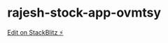# rajesh-stock-app-ovmtsy

[Edit on StackBlitz ⚡️](https://stackblitz.com/edit/rajesh-stock-app-ovmtsy)